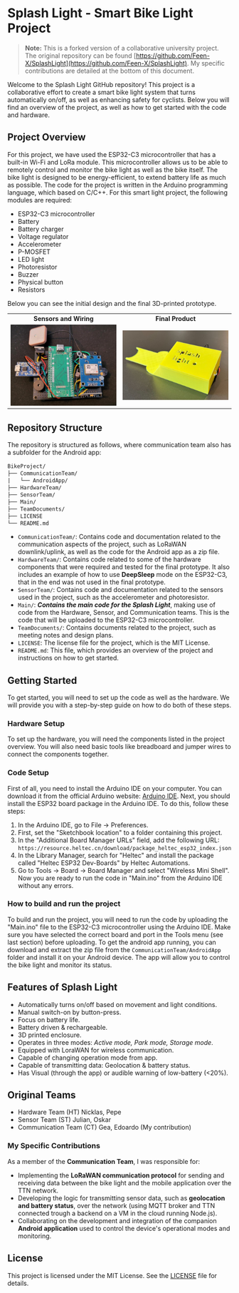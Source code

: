 # Splash Light - Smart Bike Light Project
> **Note:** This is a forked version of a collaborative university project. The original repository can be found [https://github.com/Feen-X/SplashLight](https://github.com/Feen-X/SplashLight). My specific contributions are detailed at the bottom of this document.

Welcome to the Splash Light GitHub repository! This project is a collaborative effort to create a smart bike light system that turns automatically on/off, as well as enhancing safety for cyclists. Below you will find an overview of the project, as well as how to get started with the code and hardware.

## Project Overview
For this project, we have used the ESP32-C3 microcontroller that has a built-in Wi-Fi and LoRa module. This microcontroller allows us to be able to remotely control and monitor the bike light as well as the bike itself. The bike light is designed to be energy-efficient, to extend battery life as much as possible. The code for the project is written in the Arduino programming language, which based on C/C++.
For this smart light project, the following modules are required:
- ESP32-C3 microcontroller
- Battery
- Battery charger
- Voltage regulator
- Accelerometer
- P-MOSFET
- LED light
- Photoresistor
- Buzzer
- Physical button
- Resistors

Below you can see the initial design and the final 3D-printed prototype.

<table>
  <tr>
    <td align="center"><strong>Sensors and Wiring</strong></td>
    <td align="center"><strong>Final Product</strong></td>
  </tr>
  <tr>
    <td><img src="./TeamDocuments/Board_with_GPS.jpg" alt="Hardware design without case" width="350"></td>
    <td><img src="./TeamDocuments/SplashLight1_0.png" alt="Final 3D Printed Product" width="350"></td>
  </tr>
</table>

## Repository Structure
The repository is structured as follows, where communication team also has a subfolder for the Android app:
```
BikeProject/
├── CommunicationTeam/
|   └── AndroidApp/
├── HardwareTeam/
├── SensorTeam/
├── Main/
├── TeamDocuments/
├── LICENSE
└── README.md
```
- `CommunicationTeam/`: Contains code and documentation related to the communication aspects of the project, such as LoRaWAN downlink/uplink, as well as the code for the Android app as a zip file.
- `HardwareTeam/`: Contains code related to some of the hardware components that were required and tested for the final prototype. It also includes an example of how to use **DeepSleep** mode on the ESP32-C3, that in the end was not used in the final prototype.
- `SensorTeam/`: Contains code and documentation related to the sensors used in the project, such as the accelerometer and photoresistor.
- `Main/`: ***Contains the main code for the Splash Light***, making use of code from the Hardware, Sensor, and Communication teams. This is the code that will be uploaded to the ESP32-C3 microcontroller.
- `TeamDocuments/`: Contains documents related to the project, such as meeting notes and design plans.
- `LICENSE`: The license file for the project, which is the MIT License.
- `README.md`: This file, which provides an overview of the project and instructions on how to get started.

## Getting Started
To get started, you will need to set up the code as well as the hardware. We will provide you with a step-by-step guide on how to do both of these steps.

### Hardware Setup
To set up the hardware, you will need the components listed in the project overview. You will also need basic tools like breadboard and jumper wires to connect the components together.

### Code Setup
First of all, you need to install the Arduino IDE on your computer. You can download it from the official Arduino website: [Arduino IDE](https://www.arduino.cc/en/software/).
Next, you should install the ESP32 board package in the Arduino IDE. To do this, follow these steps:
1. In the Arduino IDE, go to File -> Preferences.
2. First, set the "Sketchbook location" to a folder containing this project.
3. In the "Additional Board Manager URLs" field, add the following URL: `https://resource.heltec.cn/download/package_heltec_esp32_index.json`
4. In the Library Manager, search for "Heltec" and install the package called "Heltec ESP32 Dev-Boards" by Heltec Automations.
5. Go to Tools -> Board -> Board Manager and select "Wireless Mini Shell".
Now you are ready to run the code in "Main.ino" from the Arduino IDE without any errors.

### How to build and run the project
To build and run the project, you will need to run the code by uploading the "Main.ino" file to the ESP32-C3 microcontroller using the Arduino IDE. Make sure you have selected the correct board and port in the Tools menu (see last section) before uploading. 
To get the android app running, you can download and extract the zip file from the `CommunicationTeam/AndroidApp` folder and install it on your Android device. The app will allow you to control the bike light and monitor its status.

## Features of Splash Light
- Automatically turns on/off based on movement and light conditions.
- Manual switch-on by button-press.
- Focus on battery life.
- Battery driven & rechargeable.
- 3D printed enclosure.
- Operates in three modes: *Active mode, Park mode, Storage mode*.
- Equipped with LoraWAN for wireless communication.
- Capable of changing operation mode from app.
- Capable of transmitting data: Geolocation & battery status.
- Has Visual (through the app) or audible warning of low-battery (<20%).

## Original Teams
- Hardware Team         (HT) Nicklas, Pepe
- Sensor Team           (ST) Julian, Oskar
- Communication Team    (CT) Gea, Edoardo (My contribution)

### My Specific Contributions
As a member of the **Communication Team**, I was responsible for:
- Implementing the **LoRaWAN communication protocol** for sending and receiving data between the bike light and the mobile application over the TTN network.
- Developing the logic for transmitting sensor data, such as **geolocation and battery status**, over the network (using MQTT broker and TTN connected trough a backend on a VM in the cloud running Node.js).
- Collaborating on the development and integration of the companion **Android application** used to control the device's operational modes and monitoring.

## License
This project is licensed under the MIT License. See the [LICENSE](LICENSE) file for details.
